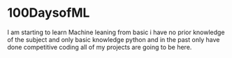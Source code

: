 # 100DaysofML
I am starting to learn Machine leaning from basic i have no prior knowledge of the subject and only basic knowledge python and in the past
only have done competitive coding all of my projects are going to be here.
